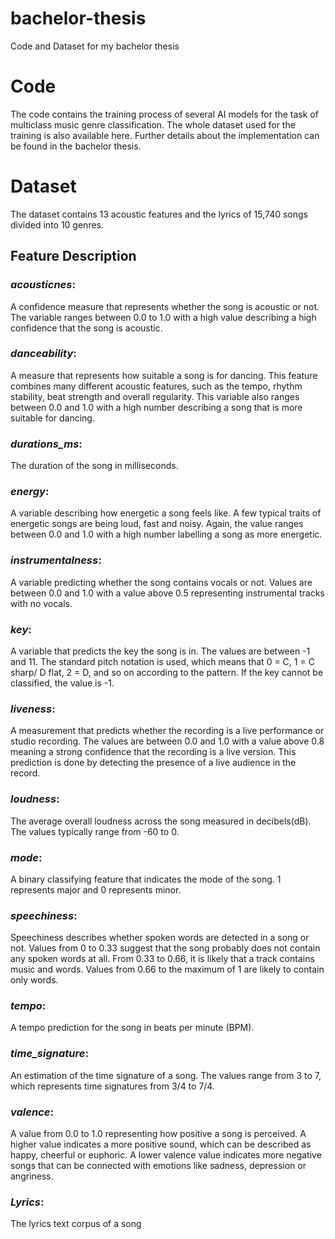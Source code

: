 # bachelor-thesis
Code and Dataset for my bachelor thesis

# Code
The code contains the training process of several AI models for the task of multiclass music genre classification. The whole dataset used for the training is also available here. Further details about the implementation can be found in the bachelor thesis.


# Dataset

The dataset contains 13 acoustic features and the lyrics of 15,740 songs divided into 10 genres.


## Feature Description

### *acousticnes*: 
A confidence measure that represents whether the song is acoustic or not. The variable ranges between 0.0 to 1.0 with a high value describing a high confidence that the song is acoustic.

### *danceability*: 
A measure that represents how suitable a song is for dancing. This feature combines many different acoustic features, such as the tempo, rhythm stability, beat strength and overall regularity. This variable also ranges between 0.0 and 1.0 with a high number describing a song that is more suitable for dancing.

### *durations_ms*: 
The duration of the song in milliseconds.


### *energy*:
A variable describing how energetic a song feels like. A few typical traits of energetic songs are being loud, fast and noisy. Again, the value ranges between 0.0 and 1.0 with a high number labelling a song as more energetic.



### *instrumentalness*:
A variable predicting whether the song contains vocals or not. Values are between 0.0 and 1.0 with a value above 0.5 representing instrumental tracks with no vocals.

### *key*:
A variable that predicts the key the song is in. The values are between -1 and 11. The standard pitch notation is used, which means that 0 = C, 1 = C sharp/ D flat, 2 = D, and so on according to the pattern. If the key cannot be classified, the value is -1.

### *liveness*:
A measurement that predicts whether the recording is a live performance or studio recording. The values are between 0.0 and 1.0 with a value above 0.8 meaning a strong confidence that the recording is a live version. This prediction is done by detecting the presence of a live audience in the record.


### *loudness*:
The average overall loudness across the song measured in decibels(dB). The values typically range from -60 to 0.



### *mode*:
A binary classifying feature that indicates the mode of the song. 1 represents major and 0 represents minor. 


### *speechiness*:
Speechiness describes whether spoken words are detected in a song or not. Values from 0 to 0.33 suggest that the song probably does not contain any spoken words at all. From 0.33 to 0.66, it is likely that a track contains music and words. Values from 0.66 to the maximum of 1 are likely to contain only words.


### *tempo*:
A tempo prediction for the song in beats per minute (BPM).


### *time_signature*:
An estimation of the time signature of a song. The values range from 3 to 7, which represents time signatures from 3/4 to 7/4.


### *valence*:
A value from 0.0 to 1.0 representing how positive a song is perceived. A higher value indicates a more positive sound, which can be described as happy, cheerful or euphoric. A lower valence value indicates more negative songs that can be connected with emotions like sadness, depression or angriness. 

### *Lyrics*:
The lyrics text corpus of a song


